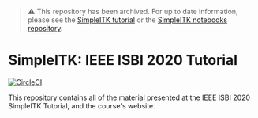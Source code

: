 > :warning: This repository has been archived. For up to date information, please see the [SimpleITK tutorial](https://simpleitk.org/TUTORIAL/) or the [SimpleITK notebooks repository](https://github.com/InsightSoftwareConsortium/SimpleITK-Notebooks).

# SimpleITK: IEEE ISBI 2020 Tutorial

[![CircleCI](https://circleci.com/gh/SimpleITK/ISBI2020_TUTORIAL.svg?style=svg)](https://circleci.com/gh/SimpleITK/ISBI2020_TUTORIAL)

This repository contains all of the material presented at the
IEEE ISBI 2020 SimpleITK Tutorial, and the course's website.

